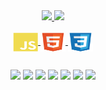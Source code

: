 <div align="center">
  <a href="https://github.com/vagnermengali">
  <img height="180em" src="https://github-readme-stats.vercel.app/api?username=vagnermengali&show_icons=true&theme=dark&include_all_commits=true&count_private=true"/>
  <img height="180em" src="https://github-readme-stats.vercel.app/api/top-langs/?username=vagnermengali&layout=compact&langs_count=7&theme=dark"/>
</div>
<div style="display: inline_block" align="center"><br>
  <img align="center" alt="Vag-Js" height="30" width="40" src="https://raw.githubusercontent.com/devicons/devicon/master/icons/javascript/javascript-plain.svg">
  <img align="center" alt="VagHTML" height="30" width="40" src="https://raw.githubusercontent.com/devicons/devicon/master/icons/html5/html5-original.svg">
  <img align="center" alt="Vag-CSS" height="30" width="40" src="https://raw.githubusercontent.com/devicons/devicon/master/icons/css3/css3-original.svg">
 
  ##
  
<div align="center"> 
    <a href="https://www.hackerrank.com/mengali?hr_r=1" target="_blank"><img  src="https://img.shields.io/badge/Facebook-1877F2?style=for-the-badge&logo=facebook&logoColor=white" target="_blank"></a>
  <a href = "mailto:mengaliprofissional@gmail.com"><img  src="https://img.shields.io/badge/-Gmail-%23333?style=for-the-badge&logo=gmail&logoColor=white" target="_blank"></a>
  <a href="https://www.codewars.com/users/Mengali" target="_blank"><img  src="https://img.shields.io/badge/Codewars-B1361E?style=for-the-badge&logo=Codewars&logoColor=white" target="_blank"></a> 
  <a href="https://www.hackerrank.com/mengali?hr_r=1" target="_blank"><img  src="https://img.shields.io/badge/-Hackerrank-2EC866?style=for-the-badge&logo=HackerRank&logoColor=white" target="_blank"></a> 
  <a href="https://www.instagram.com/vmengali/" target="_blank"><img  src="https://img.shields.io/badge/-Instagram-%23E4405F?style=for-the-badge&logo=instagram&logoColor=white" target="_blank"></a>
  <a href="https://codepen.io/vagner-mengali" target="_blank"><img  src="https://img.shields.io/badge/Codepen-000000?style=for-the-badge&logo=codepen&logoColor=white" target="_blank"></a>
  <a href="https://www.linkedin.com/in/vagner-mengali/" target="_blank"><img  src="https://img.shields.io/badge/-LinkedIn-%230077B5?style=for-the-badge&logo=linkedin&logoColor=white" target="_blank"></a>


  
